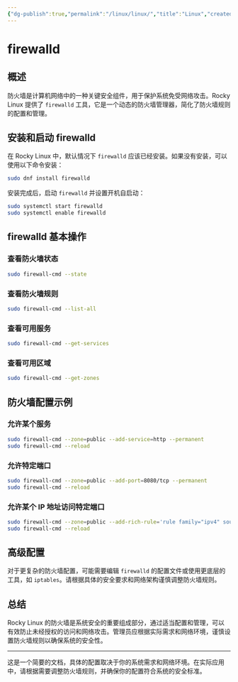 ```yaml
---
{"dg-publish":true,"permalink":"/linux/linux/","title":"Linux","created":"2024-01-09T11:16:28.223+08:00","updated":"2024-03-07T11:07:45.617+08:00"}
---
```


# firewalld

## 概述

防火墙是计算机网络中的一种关键安全组件，用于保护系统免受网络攻击。Rocky Linux 提供了 `firewalld` 工具，它是一个动态的防火墙管理器，简化了防火墙规则的配置和管理。

## 安装和启动 firewalld

在 Rocky Linux 中，默认情况下 `firewalld` 应该已经安装。如果没有安装，可以使用以下命令安装：

```bash
sudo dnf install firewalld
```

安装完成后，启动 `firewalld` 并设置开机自启动：

```bash
sudo systemctl start firewalld
sudo systemctl enable firewalld
```

## firewalld 基本操作

### 查看防火墙状态

```bash
sudo firewall-cmd --state
```

### 查看防火墙规则

```bash
sudo firewall-cmd --list-all
```

### 查看可用服务

```bash
sudo firewall-cmd --get-services
```

### 查看可用区域

```bash
sudo firewall-cmd --get-zones
```

## 防火墙配置示例

### 允许某个服务

```bash
sudo firewall-cmd --zone=public --add-service=http --permanent
sudo firewall-cmd --reload
```

### 允许特定端口

```bash
sudo firewall-cmd --zone=public --add-port=8080/tcp --permanent
sudo firewall-cmd --reload
```

### 允许某个 IP 地址访问特定端口

```bash
sudo firewall-cmd --zone=public --add-rich-rule='rule family="ipv4" source address="192.168.1.2" port protocol="tcp" port="22" accept' --permanent
sudo firewall-cmd --reload
```

## 高级配置

对于更复杂的防火墙配置，可能需要编辑 `firewalld` 的配置文件或使用更底层的工具，如 `iptables`。请根据具体的安全要求和网络架构谨慎调整防火墙规则。

## 总结

Rocky Linux 的防火墙是系统安全的重要组成部分，通过适当配置和管理，可以有效防止未经授权的访问和网络攻击。管理员应根据实际需求和网络环境，谨慎设置防火墙规则以确保系统的安全性。

* * *

这是一个简要的文档，具体的配置取决于你的系统需求和网络环境。在实际应用中，请根据需要调整防火墙规则，并确保你的配置符合系统的安全标准。